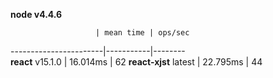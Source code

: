 __node v4.4.6__

                       | mean time | ops/sec
-----------------------|-----------|--------           
__react__      v15.1.0 | 16.014ms  | 62
__react-xjst__ latest  | 22.795ms  | 44
